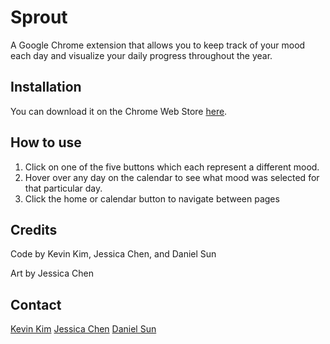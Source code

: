 # Sprout 
A Google Chrome extension that allows you to keep track of your mood each day and visualize your daily progress throughout the year.

## Installation 
You can download it on the Chrome Web Store [here](https://chrome.google.com/webstore/category/extensions).

## How to use 
1. Click on one of the five buttons which each represent a different mood.
2. Hover over any day on the calendar to see what mood was selected for that particular day.
3. Click the home or calendar button to navigate between pages

## Credits 
Code by Kevin Kim, Jessica Chen, and Daniel Sun

Art by Jessica Chen

## Contact
[Kevin Kim](https://github.com/kevinkim31)
[Jessica Chen](https://github.com/aqvilala)
[Daniel Sun](https://github.com/UnripedBanana)
